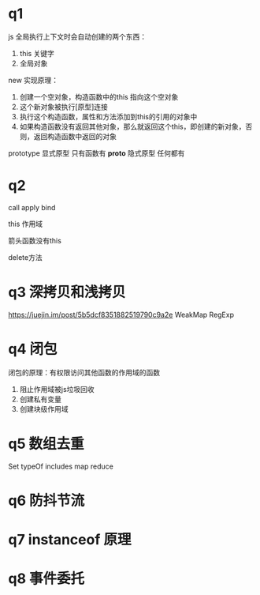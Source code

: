 # q1
js 全局执行上下文时会自动创建的两个东西：
1. this 关键字 
2. 全局对象 

new 实现原理：
  1. 创建一个空对象，构造函数中的this 指向这个空对象
  2. 这个新对象被执行[原型]连接
  3. 执行这个构造函数，属性和方法添加到this的引用的对象中
  4. 如果构造函数没有返回其他对象，那么就返回这个this，即创建的新对象，否则，返回构造函数中返回的对象

prototype 显式原型 只有函数有
__proto__ 隐式原型 任何都有


# q2 
call apply bind

this 作用域

箭头函数没有this

delete方法


# q3 深拷贝和浅拷贝 
https://juejin.im/post/5b5dcf8351882519790c9a2e
WeakMap
RegExp


# q4 闭包
闭包的原理：有权限访问其他函数的作用域的函数

1. 阻止作用域被js垃圾回收
2. 创建私有变量
3. 创建块级作用域

# q5 数组去重
Set typeOf includes map reduce


# q6 防抖节流

# q7 instanceof 原理

# q8 事件委托